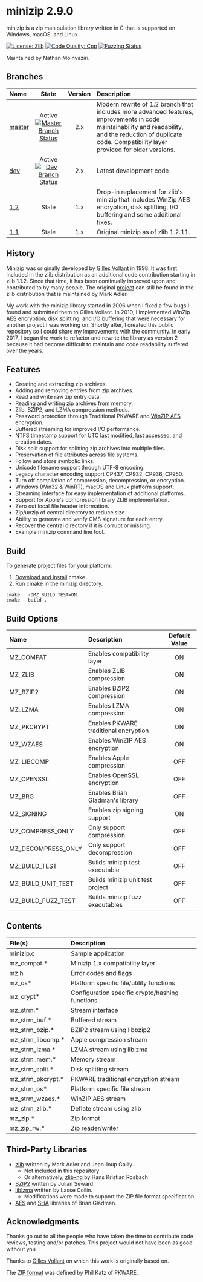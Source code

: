 # minizip 2.9.0

minizip is a zip manipulation library written in C that is supported on Windows, macOS, and Linux.

[![License: Zlib](https://img.shields.io/badge/license-zlib-lightgrey.svg)](https://github.com/nmoinvaz/minizip/blob/master/LICENSE)
[![Code Quality: Cpp](https://img.shields.io/lgtm/grade/cpp/g/nmoinvaz/minizip.svg?logo=lgtm&logoWidth=18)](https://lgtm.com/projects/g/nmoinvaz/minizip/context:cpp)
[![Fuzzing Status](https://oss-fuzz-build-logs.storage.googleapis.com/badges/minizip.svg)](https://bugs.chromium.org/p/oss-fuzz/issues/list?sort=-opened&can=1&q=proj:minizip)

Maintained by Nathan Moinvaziri.

## Branches

| Name | State | Version | Description |
|:- |:-:|:-:|:-|
|[master](https://github.com/nmoinvaz/minizip/tree/master)|Active [![Master Branch Status](https://api.travis-ci.org/nmoinvaz/minizip.svg?branch=master)](https://travis-ci.org/nmoinvaz/minizip/branches)|2.x|Modern rewrite of 1.2 branch that includes more advanced features, improvements in code maintainability and readability, and the reduction of duplicate code. Compatibility layer provided for older versions.|
|[dev](https://github.com/nmoinvaz/minizip/tree/dev)|Active [![Dev Branch Status](https://api.travis-ci.org/nmoinvaz/minizip.svg?branch=dev)](https://travis-ci.org/nmoinvaz/minizip/branches)|2.x|Latest development code|
|[1.2](https://github.com/nmoinvaz/minizip/tree/1.2)|Stale| 1.x|Drop-in replacement for zlib's minizip that includes WinZip AES encryption, disk splitting, I/O buffering and some additional fixes.|
|[1.1](https://github.com/nmoinvaz/minizip/tree/1.1)|Stale| 1.x|Original minizip as of zlib 1.2.11.|

## History

Minizip was originally developed by [Gilles Vollant](https://www.winimage.com/zLibDll/minizip.html) in 1998. It was first included in the zlib distribution as an additional code contribution starting in zlib 1.1.2. Since that time, it has been continually improved upon and contributed to by many people. The original [project](https://github.com/madler/zlib/tree/master/contrib/minizip) can still be found in the zlib distribution that is maintained by Mark Adler.

My work with the minizip library started in 2006 when I fixed a few bugs I found and submitted them to
Gilles Vollant. In 2010, I implemented WinZip AES encryption, disk splitting, and
I/O buffering that were necessary for another project I was working on. Shortly after, I created this public repository
so I could share my improvements with the community. In early 2017, I began the work to refactor and rewrite
the library as version 2 because it had become difficult to maintain and code readability suffered over the years.

## Features

+ Creating and extracting zip archives.
+ Adding and removing entries from zip archives.
+ Read and write raw zip entry data.
+ Reading and writing zip archives from memory.
+ Zlib, BZIP2, and LZMA compression methods.
+ Password protection through Traditional PKWARE and [WinZIP AES](https://www.winzip.com/aes_info.htm) encryption.
+ Buffered streaming for improved I/O performance.
+ NTFS timestamp support for UTC last modified, last accessed, and creation dates.
+ Disk split support for splitting zip archives into multiple files.
+ Preservation of file attributes across file systems.
+ Follow and store symbolic links.
+ Unicode filename support through UTF-8 encoding.
+ Legacy character encoding support CP437, CP932, CP936, CP950.
+ Turn off compilation of compression, decompression, or encryption.
+ Windows (Win32 & WinRT), macOS and Linux platform support.
+ Streaming interface for easy implementation of additional platforms.
+ Support for Apple's compression library ZLIB implementation.
+ Zero out local file header information.
+ Zip/unzip of central directory to reduce size.
+ Ability to generate and verify CMS signature for each entry.
+ Recover the central directory if it is corrupt or missing.
+ Example minizip command line tool.

## Build

To generate project files for your platform:

1. [Download and install](https://cmake.org/install/) cmake.
2. Run cmake in the minizip directory.

```
cmake . -DMZ_BUILD_TEST=ON
cmake --build .
```

## Build Options

| Name | Description | Default Value |
|:- |:-|:-:|
| MZ_COMPAT | Enables compatibility layer | ON |
| MZ_ZLIB | Enables ZLIB compression | ON |
| MZ_BZIP2 | Enables BZIP2 compression | ON |
| MZ_LZMA | Enables LZMA compression | ON |
| MZ_PKCRYPT | Enables PKWARE traditional encryption | ON |
| MZ_WZAES | Enables WinZIP AES encryption | ON |
| MZ_LIBCOMP | Enables Apple compression | OFF |
| MZ_OPENSSL | Enables OpenSSL encryption | OFF |
| MZ_BRG | Enables Brian Gladman's library | OFF |
| MZ_SIGNING | Enables zip signing support | ON |
| MZ_COMPRESS_ONLY | Only support compression | OFF |
| MZ_DECOMPRESS_ONLY | Only support decompression | OFF |
| MZ_BUILD_TEST | Builds minizip test executable | OFF |
| MZ_BUILD_UNIT_TEST | Builds minizip unit test project | OFF |
| MZ_BUILD_FUZZ_TEST | Builds minizip fuzz executables | OFF |

## Contents

| File(s) | Description |
|:- |:-|
| minizip.c | Sample application |
| mz_compat.\* | Minizip 1.x compatibility layer |
| mz.h | Error codes and flags |
| mz_os\* | Platform specific file/utility functions |
| mz_crypt\* | Configuration specific crypto/hashing functions |
| mz_strm.\* | Stream interface |
| mz_strm_buf.\* | Buffered stream |
| mz_strm_bzip.\* | BZIP2 stream using libbzip2 |
| mz_strm_libcomp.\* | Apple compression stream |
| mz_strm_lzma.\* | LZMA stream using liblzma |
| mz_strm_mem.\* | Memory stream |
| mz_strm_split.\* | Disk splitting stream |
| mz_strm_pkcrypt.\* | PKWARE traditional encryption stream |
| mz_strm_os\* | Platform specific file stream |
| mz_strm_wzaes.\* | WinZIP AES stream |
| mz_strm_zlib.\* | Deflate stream using zlib |
| mz_zip.\* | Zip format |
| mz_zip_rw.\* | Zip reader/writer |

## Third-Party Libraries

+ [zlib](https://zlib.net/) written by Mark Adler and Jean-loup Gailly.
  + Not included in this repository
  + Or alternatively, [zlib-ng](https://github.com/Dead2/zlib-ng) by Hans Kristian Rosbach
+ [BZIP2](https://www.sourceware.org/bzip2/) written by Julian Seward.
+ [liblzma](https://tukaani.org/xz/) written by Lasse Collin.
  + Modifications were made to support the ZIP file format specification
+ [AES](https://github.com/BrianGladman/aes) and [SHA](https://github.com/BrianGladman/sha) libraries of Brian Gladman.

## Acknowledgments

Thanks go out to all the people who have taken the time to contribute code reviews, testing and/or patches. This project would not have been as good without you.

Thanks to [Gilles Vollant](https://www.winimage.com/zLibDll/minizip.html) on which this work is originally based on.

The [ZIP format](https://github.com/nmoinvaz/minizip/blob/master/doc/appnote.txt) was defined by Phil Katz of PKWARE.
